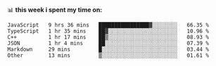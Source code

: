 📊 **this week i spent my time on:**
<!--START_SECTION:waka-->

```text
JavaScript   9 hrs 36 mins   ████████████████▓░░░░░░░░   66.35 %
TypeScript   1 hr 35 mins    ██▓░░░░░░░░░░░░░░░░░░░░░░   10.96 %
C++          1 hr 17 mins    ██▒░░░░░░░░░░░░░░░░░░░░░░   08.93 %
JSON         1 hr 4 mins     ██░░░░░░░░░░░░░░░░░░░░░░░   07.39 %
Markdown     29 mins         █░░░░░░░░░░░░░░░░░░░░░░░░   03.44 %
Other        13 mins         ▒░░░░░░░░░░░░░░░░░░░░░░░░   01.61 %
```

<!--END_SECTION:waka-->
